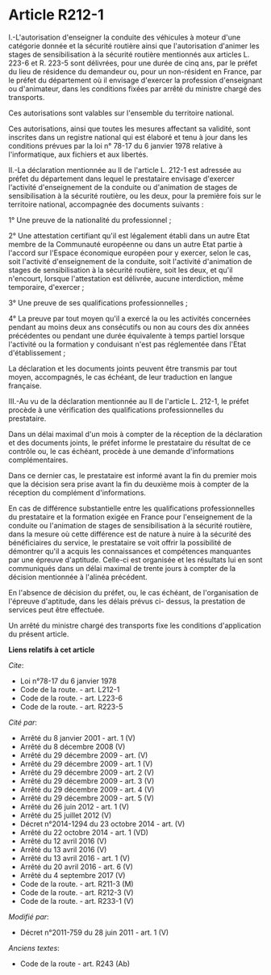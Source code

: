 # Article R212-1

I.-L'autorisation d'enseigner la conduite des véhicules à moteur d'une catégorie donnée et la sécurité routière ainsi que
l'autorisation d'animer les stages de sensibilisation à la sécurité routière mentionnés aux articles L. 223-6 et R. 223-5
sont délivrées, pour une durée de cinq ans, par le préfet du lieu de résidence du demandeur ou, pour un non-résident en
France, par le préfet du département où il envisage d'exercer la profession d'enseignant ou d'animateur, dans les conditions
fixées par arrêté du ministre chargé des transports. 

Ces autorisations sont valables sur l'ensemble du territoire national. 

Ces autorisations, ainsi que toutes les mesures affectant sa validité, sont inscrites dans un registre national qui est
élaboré et tenu à jour dans les conditions prévues par la loi n° 78-17 du 6 janvier 1978 relative à l'informatique, aux
fichiers et aux libertés. 

II.-La déclaration mentionnée au II de l'article L. 212-1 est adressée au préfet du département dans lequel le prestataire
envisage d'exercer l'activité d'enseignement de la conduite ou d'animation de stages de sensibilisation à la sécurité
routière, ou les deux, pour la première fois sur le territoire national, accompagnée des documents suivants : 

1° Une preuve de la nationalité du professionnel ; 

2° Une attestation certifiant qu'il est légalement établi dans un autre Etat membre de la Communauté européenne ou dans un
autre Etat partie à l'accord sur l'Espace économique européen pour y exercer, selon le cas, soit l'activité d'enseignement de
la conduite, soit l'activité d'animation de stages de sensibilisation à la sécurité routière, soit les deux, et qu'il
n'encourt, lorsque l'attestation est délivrée, aucune interdiction, même temporaire, d'exercer ; 

3° Une preuve de ses qualifications professionnelles ; 

4° La preuve par tout moyen qu'il a exercé la ou les activités concernées pendant au moins deux ans consécutifs ou non au
cours des dix années précédentes ou pendant une durée équivalente à temps partiel   lorsque l'activité ou la formation y
conduisant n'est pas réglementée dans l'Etat d'établissement ; 

La déclaration et les documents joints peuvent être transmis par tout moyen, accompagnés, le cas échéant, de leur traduction
en langue française. 

III.-Au vu de la déclaration mentionnée au II de l'article L. 212-1, le préfet procède à une vérification des qualifications
professionnelles du prestataire. 

Dans un délai maximal d'un mois à compter de la réception de la déclaration et des documents joints, le préfet informe le
prestataire du résultat de ce contrôle ou, le cas échéant, procède à une demande d'informations complémentaires. 

Dans ce dernier cas, le prestataire est informé avant la fin du premier mois que la décision sera prise avant la fin du
deuxième mois à compter de la réception du complément d'informations. 

En cas de différence substantielle entre les qualifications professionnelles du prestataire et la formation exigée en France
pour l'enseignement de la conduite ou l'animation de stages de sensibilisation à la sécurité routière, dans la mesure où
cette différence est de nature à nuire à la sécurité des bénéficiaires du service, le prestataire se voit offrir la
possibilité de démontrer qu'il a acquis les connaissances et compétences manquantes par une épreuve d'aptitude. Celle-ci est
organisée et les résultats lui en sont communiqués dans un délai maximal de trente jours à compter de la décision mentionnée
à l'alinéa précédent. 

En l'absence de décision du préfet, ou, le cas échéant, de l'organisation de l'épreuve d'aptitude, dans les délais prévus ci-
dessus, la prestation de services peut être effectuée. 

Un arrêté du ministre chargé des transports fixe les conditions d'application du présent article.

**Liens relatifs à cet article**

_Cite_:

  - Loi n°78-17 du 6 janvier 1978
  - Code de la route. - art. L212-1
  - Code de la route. - art. L223-6
  - Code de la route. - art. R223-5

_Cité par_:

  - Arrêté du 8 janvier 2001 - art. 1 (V)
  - Arrêté du 8 décembre 2008 (V)
  - Arrêté du 29 décembre 2009 - art. (V)
  - Arrêté du 29 décembre 2009 - art. 1 (V)
  - Arrêté du 29 décembre 2009 - art. 2 (V)
  - Arrêté du 29 décembre 2009 - art. 3 (V)
  - Arrêté du 29 décembre 2009 - art. 4 (V)
  - Arrêté du 29 décembre 2009 - art. 5 (V)
  - Arrêté du 26 juin 2012 - art. 1 (V)
  - Arrêté du 25 juillet 2012 (V)
  - Décret n°2014-1294 du 23 octobre 2014 - art. (V)
  - Arrêté du 22 octobre 2014 - art. 1 (VD)
  - Arrêté du 12 avril 2016 (V)
  - Arrêté du 13 avril 2016 (V)
  - Arrêté du 13 avril 2016 - art. 1 (V)
  - Arrêté du 20 avril 2016 - art. 6 (V)
  - Arrêté du 4 septembre 2017 (V)
  - Code de la route. - art. R211-3 (M)
  - Code de la route. - art. R212-3 (V)
  - Code de la route. - art. R233-1 (V)

_Modifié par_:

  - Décret n°2011-759 du 28 juin 2011 - art. 1 (V)

_Anciens textes_:

  - Code de la route - art. R243 (Ab)
